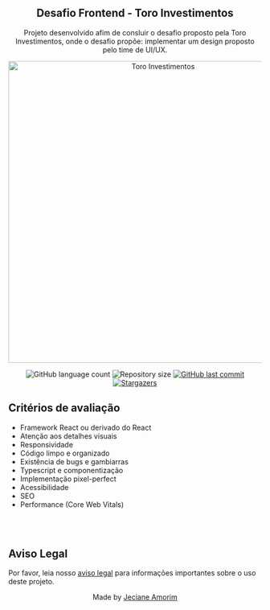 <div align="center">
	<h2>Desafio Frontend - Toro Investimentos</h2>
	<p>Projeto desenvolvido afim de consluir o desafio proposto pela Toro Investimentos, onde o desafio propõe: implementar um design proposto pelo time de UI/UX. </p> 
  	<img width="600" src="https://github.com/JecianeSilva/toro-desafio/assets/43557425/35010ae7-f714-4406-b612-564fe884ff52" alt="Toro Investimentos"/>
</div>

<p align="center">
  <img alt="GitHub language count" src="https://img.shields.io/github/languages/count/JecianeSilva/toro-desafio?color=%2304D361"/>
  <img alt="Repository size" src="https://img.shields.io/github/repo-size/JecianeSilva/toro-desafio" />
  <a href="https://github.com/JecianeSilva/toro-desafio/commits/main">
    <img alt="GitHub last commit" src="https://img.shields.io/github/last-commit/JecianeSilva/toro-desafio" />
  </a>
  <!-- <img alt="License" src="https://img.shields.io/badge/license-MIT-brightgreen" /> -->
  <a href="https://github.com/JecianeSilva/toro-desafio/stargazers">
    <img alt="Stargazers" src="https://img.shields.io/github/stars/JecianeSilva/toro-desafio?style=social" />
  </a>
</p>

##  Critérios de avaliação
- Framework React ou derivado do React
- Atenção aos detalhes visuais
- Responsividade
- Código limpo e organizado
- Existência de bugs e gambiarras
- Typescript e componentização
- Implementação pixel-perfect
- Acessibilidade
- SEO
- Performance (Core Web Vitals)

<br></br>
## Aviso Legal

Por favor, leia nosso [aviso legal](AVISO-LEGAL.md) para informações importantes sobre o uso deste projeto.

<div align="center">
<p>Made by <a href="https://jecianesilva.github.io/">Jeciane Amorim</a></p>
</div>
